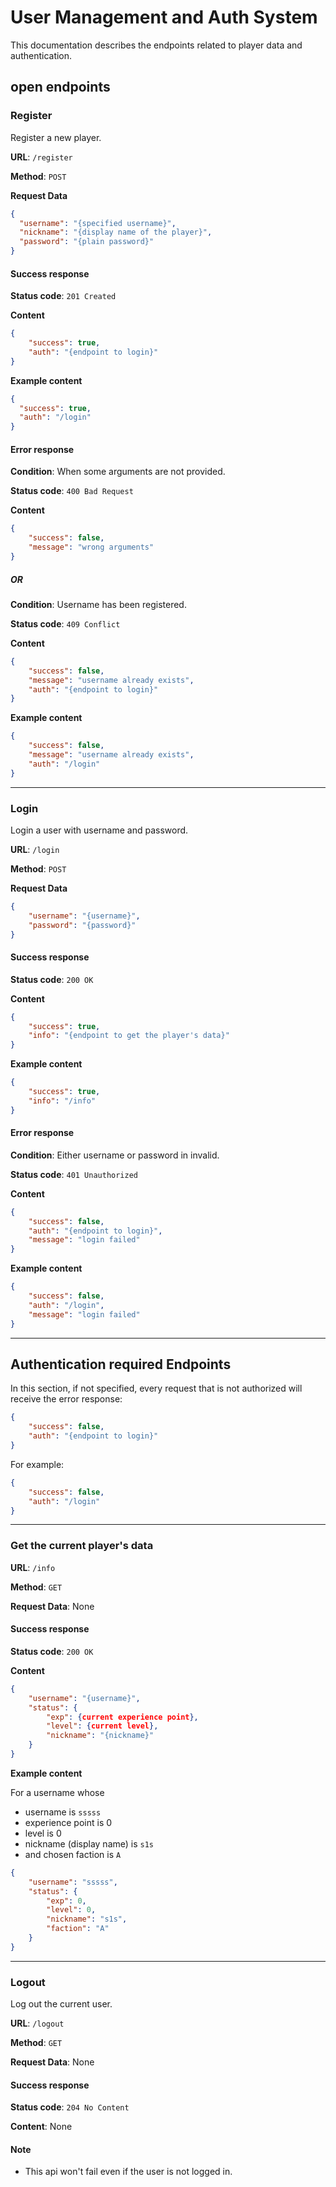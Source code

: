 # User Management and Auth System 
This documentation describes the endpoints related to player data and authentication.

## open endpoints
### Register
Register a new player.

**URL**: `/register`

**Method**: `POST`

**Request Data**
```json
{
  "username": "{specified username}",
  "nickname": "{display name of the player}",
  "password": "{plain password}"
}
```

#### Success response
**Status code**: `201 Created`

**Content**
```json
{
    "success": true,
    "auth": "{endpoint to login}"
}
```

**Example content**
```json
{
  "success": true,
  "auth": "/login"
}
```

#### Error response
**Condition**: When some arguments are not provided.

**Status code**: `400 Bad Request`

**Content**
```json
{
    "success": false,
    "message": "wrong arguments"
}
```
##### OR
**Condition**: Username has been registered.

**Status code**: `409 Conflict`

**Content**
```json
{
    "success": false,
    "message": "username already exists",
    "auth": "{endpoint to login}"
}
```

**Example content**
```json
{
    "success": false,
    "message": "username already exists",
    "auth": "/login"
}
```
---
### Login
Login a user with username and password.

**URL**: `/login`

**Method**: `POST`

**Request Data**
```json
{
    "username": "{username}",
    "password": "{password}"
}
```
#### Success response
**Status code**: `200 OK`

**Content**
```json
{
    "success": true,
    "info": "{endpoint to get the player's data}"
}
```
**Example content**
```json
{
    "success": true,
    "info": "/info"
}
```
#### Error response
**Condition**: Either username or password in invalid.

**Status code**: `401 Unauthorized`

**Content**
```json
{
    "success": false,
    "auth": "{endpoint to login}",
    "message": "login failed"
}
```

**Example content**
```json
{
    "success": false,
    "auth": "/login",
    "message": "login failed"
}
```
---
## Authentication required Endpoints
In this section, if not specified, every request that is not authorized will receive the error response:
```json
{
    "success": false,
    "auth": "{endpoint to login}"
}
```
For example:
```json
{
    "success": false,
    "auth": "/login"
}
```
---
### Get the current player's data
**URL**: `/info`

**Method**: `GET`

**Request Data**: None

#### Success response
**Status code**: `200 OK`

**Content**
```json
{
    "username": "{username}",
    "status": {
        "exp": {current experience point},
        "level": {current level},
        "nickname": "{nickname}"
    }
}
```

**Example content**

For a username whose
- username is `sssss`
- experience point is 0
- level is 0
- nickname (display name) is `s1s`
- and chosen faction is `A`
```json
{
    "username": "sssss",
    "status": {
        "exp": 0,
        "level": 0,
        "nickname": "s1s",
        "faction": "A"
    }
}
```
---
### Logout
Log out the current user.

**URL**: `/logout`

**Method**: `GET`

**Request Data**: None

#### Success response
**Status code**: `204 No Content`

**Content**: None

#### Note
- This api won't fail even if the user is not logged in. 
